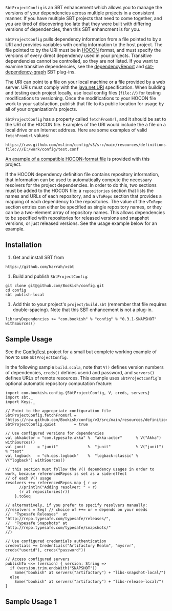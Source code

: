 `SbtProjectConfig` is an SBT enhancement which allows you to manage the versions of your dependencies across multiple
projects in a consistent manner. If you have multiple SBT projects that need to come together, and you are tired of
discovering too late that they were built with differing versions of dependencies, then this SBT enhancment is for you.

`SbtProjectConfig` pulls dependency information from a file pointed to by a URI and provides variables with config
information to the host project. The file pointed to by the URI must be in
[HOCON](https://github.com/typesafehub/config/blob/master/HOCON.md) format, and must specify the versions of every
direct dependency used in your projects.
Transitive dependencies cannot be controlled, so they are not listed.
If you want to examine transitive dependencies, see the [dependencyReport](https://github.com/mslinn/dependencyReport)
and [sbt-dependency-graph](https://github.com/jrudolph/sbt-dependency-graph) SBT plug-ins.

The URI can point to a file on your local machine or a file provided by a web server.
URIs must comply with the [java.net.URI](http://docs.oracle.com/javase/7/docs/api/java/net/URI.html) specification.
When building and testing each project locally, use local config files (`file://`) for testing modifications to
versioning. Once the modifications to your HOCON file work to your satisfaction, publish that file to its public
location for usage by all of your organization's projects.

`SbtProjectConfig` has a property called `fetchFromUrl`, and it should be set to the URI of the HOCON file.
Examples of the URI would include the a file on a local drive or an Internet address.
Here are some examples of valid `fetchFromUrl` values:

````
https://raw.github.com/mslinn/config/v3/src/main/resources/definitions.conf
file:///E:/work/config/test.conf
````

[An example of a compatible HOCON-format file](https://raw.github.com/mslinn/config/v2/src/main/resources/definitions.conf)
is provided with this project.

If the HOCON dependency definition file contains repository information, that information can be used to automatically
compute the necessary resolvers for the project dependencies. In order to do this, two sections must be added to the
HOCON file: a `repositories` section that lists the names and URLs of each repository, and a `vToRepo` section that
provides a mapping of each dependency to the repositories. The value of the `vToRepo` section entries can either be
specified as single repository names, or they can be a two-element array of repository names. This allows dependencies
to be specified with repositories for released versions and snapshot versions, or just released versions.
See the usage example below for an example.

## Installation

 1. Get and install SBT from
````
https://github.com/harrah/xsbt
````

 1. Build and publish `SbtProjectConfig`:
````
git clone git@github.com/Bookish/config.git
cd config
sbt publish-local
````

 1. Add this to your project's `project/build.sbt` (remember that file requires double-spacing).
Note that this SBT enhancement is not a plug-in.
````
libraryDependencies += "com.bookish" % "config" % "0.3.1-SNAPSHOT" withSources()
````

## Sample Usage

See the [ConfigTest](https://github.com/mslinn/configTest) project for a small but complete working example of how to
use `SbtProjectConfig`.

In the following sample `build.scala`, note that `V()` defines version numbers of dependencies, `creds()` defines
userid and password, and `servers()` defines URLs of remote resources. This example uses `SbtProjectConfig`'s optional
automatic repository computation feature:

````
import com.bookish.config.{SbtProjectConfig, V, creds, servers}
import sbt._
import Keys._

// Point to the appropriate configuration file
SbtProjectConfig.fetchFromUrl = "https://raw.github.com/Bookish/config/v3/src/main/resources/definitions.conf"
SbtProjectConfig.quiet        = true

// Use configured versions for dependencies
val akkaActor = "com.typesafe.akka" %  "akka-actor"      % V("Akka")    withSources()
val junit     = "junit"             %  "junit"           % V("junit")   % "test"
val logback   = "ch.qos.logback"    %  "logback-classic" % V("logback") withSources()

// this section must follow the V() dependency usages in order to work, because referencedRepos is set as a side-effect
// of each V() usage
resolvers ++= referencedRepos.map { r =>
      //println("Adding resolver: " + r)
      (r at repositories(r))
    }.toSeq

// alternatively, if you prefer to specify resolvers manually:
//resolvers = Seq( // choice of ++= or = depends on your needs
//  "Typesafe Releases"  at "http://repo.typesafe.com/typesafe/releases/",
//  "Typesafe Snapshots" at "http://repo.typesafe.com/typesafe/snapshots/"
//)

// Use configured credentials authentication
credentials += Credentials("Artifactory Realm", "mysrvr", creds("userid"), creds("password"))

// Access configured servers
publishTo <<= (version) { version: String =>
  if (version.trim.endsWith("SNAPSHOT"))
    Some("bookish" at servers("artifactory") + "libs-snapshot-local/")
  else
    Some("bookish" at servers("artifactory") + "libs-release-local/")
}
````
## Sample Usage 1
